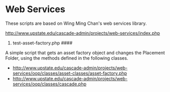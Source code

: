 # Web Services #

 These scripts are based on Wing Ming Chan's web services library.
 
 http://www.upstate.edu/cascade-admin/projects/web-services/index.php


1. test-asset-factory.php ####

  A simple script that gets an asset factory object and changes the Placement Folder, using the methods defined in the following classes.

  * http://www.upstate.edu/cascade-admin/projects/web-services/oop/classes/asset-classes/asset-factory.php
  * http://www.upstate.edu/cascade-admin/projects/web-services/oop/classes/cascade.php